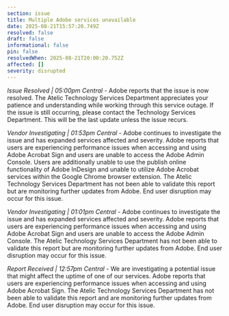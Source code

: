 ```yaml
---
section: issue
title: Multiple Adobe services unavailable
date: 2025-08-21T15:57:20.749Z
resolved: false
draft: false
informational: false
pin: false
resolvedWhen: 2025-08-21T20:00:20.752Z
affected: []
severity: disrupted
---
```

*Issue Resolved | 05:00pm Central* - Adobe reports that the issue is now resolved. The Atelic Technology Services Department appreciates your patience and understanding while working through this service outage. If the issue is still occurring, please contact the Technology Services Department. This will be the last update unless the issue recurs.

*Vendor Investigating | 01:53pm Central* - Adobe continues to investigate the issue and has expanded services affected and severity. Adobe reports that users are experiencing performance issues when accessing and using Adobe Acrobat Sign and users are unable to access the Adobe Admin Console. Users are additionally unable to use the publish online functionality of Adobe InDesign and unable to utilize Adobe Acrobat services within the Google Chrome browser extension. The Atelic Technology Services Department has not been able to validate this report but are monitoring further updates from Adobe. End user disruption may occur for this issue.

*Vendor Investigating | 01:01pm Central* - Adobe continues to investigate the issue and has expanded services affected and severity. Adobe reports that users are experiencing performance issues when accessing and using Adobe Acrobat Sign and users are unable to access the Adobe Admin Console. The Atelic Technology Services Department has not been able to validate this report but are monitoring further updates from Adobe. End user disruption may occur for this issue.

*Report Received | 12:57pm Central* - We are investigating a potential issue that might affect the uptime of one of our services. Adobe reports that users are experiencing performance issues when accessing and using Adobe Acrobat Sign. The Atelic Technology Services Department has not been able to validate this report and are monitoring further updates from Adobe. End user disruption may occur for this issue.